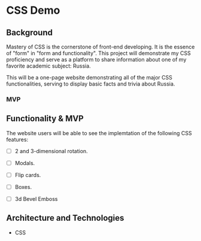 # CSS Demo

## Background

Mastery of CSS is the cornerstone of front-end developing. It is the essence of "form" in "form and functionality". This project will demonstrate my CSS proficiency and serve as a platform to share information about one of my favorite academic subject: Russia.

This will be a one-page website demonstrating all of the major CSS functionalities, serving to display basic facts and trivia about Russia.

### MVP

## Functionality & MVP

The website users will be able to see the implemtation of the following CSS features:

- [ ] 2 and 3-dimensional rotation.
- [ ] Modals.
- [ ] Flip cards.   
- [ ] Boxes.
- [ ] 3d Bevel Emboss


## Architecture and Technologies

- CSS
